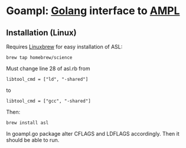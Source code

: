# Goampl: [Golang](https://golang.org/) interface to [AMPL](http://ampl.com/)

## Installation (Linux)

Requires [Linuxbrew](https://github.com/Homebrew/linuxbrew) for easy installation of ASL:

	brew tap homebrew/science

Must change line 28 of asl.rb from 
	
	libtool_cmd = ["ld", "-shared"]
to
	
	libtool_cmd = ["gcc", "-shared"]

Then:

	brew install asl

In goampl.go package alter CFLAGS and LDFLAGS accordingly. Then it should be able to run.